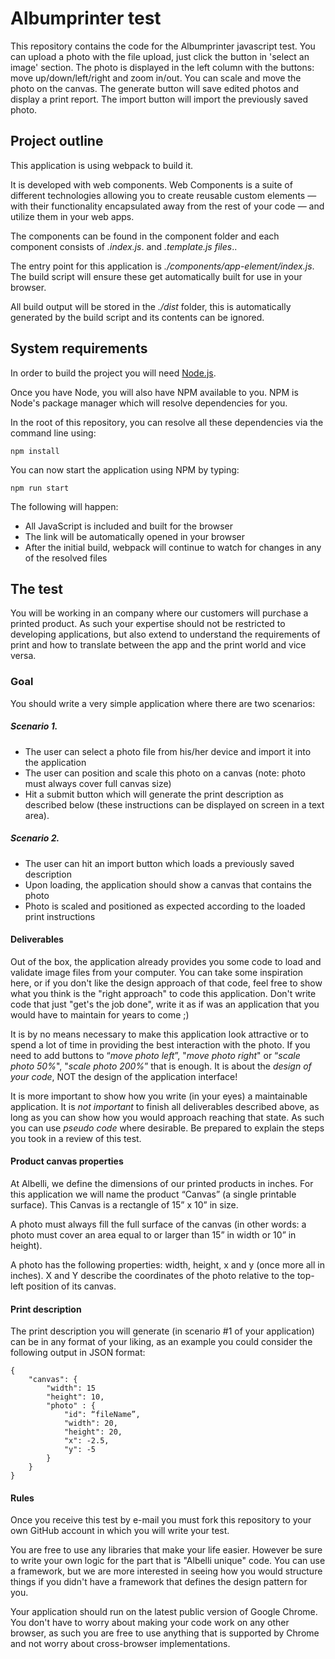 # Albumprinter test

This repository contains the code for the Albumprinter javascript test. 
You can upload a photo with the file upload, just click the button in 'select an image' section.
The photo is displayed in the left column with the buttons: move up/down/left/right and zoom in/out. You can scale and move the photo on the canvas.
The generate button will save edited photos and display a print report.
The import button will import the previously saved photo.

## Project outline

This application is using webpack to build it.

It is developed with web components. Web Components is a suite of different technologies allowing you to create reusable custom elements — with their functionality encapsulated away from the rest of your code — and utilize them in your web apps.

The components can be found in the component folder and each component consists of _.index.js_. and _.template.js files_..

The entry point for this application is _./components/app-element/index.js_. The build script
will ensure these get automatically built for use in your browser.

All build output will be stored in the _./dist_ folder, this is
automatically generated by the build script and its contents can be ignored.

## System requirements

In order to build the project you will need [Node.js](https://nodejs.org/en/).

Once you have Node, you will also have NPM available to you. NPM is Node's
package manager which will resolve dependencies for you.

In the root of this repository, you can resolve all these dependencies via
the command line using:

    npm install
    
You can now start the application using NPM by typing:

    npm run start
    
The following will happen:

 * All JavaScript is included and built for the browser
 * The link will be automatically opened in your browser
 * After the initial build, webpack will continue to watch for changes in any of the resolved files


## The test

You will be working in an company where our customers will purchase a
printed product. As such your expertise should not be restricted to
developing applications, but also extend to understand the requirements
of print and how to translate between the app and the print world and 
vice versa.

### Goal

You should write a very simple application where there are two scenarios:

##### Scenario 1.

* The user can select a photo file from his/her device and import it into the application
* The user can position and scale this photo on a canvas (note: photo must always cover full canvas size)
* Hit a submit button which will generate the print description as described below
 (these instructions can be displayed on screen in a text area).

##### Scenario 2.

* The user can hit an import button which loads a previously saved description
* Upon loading, the application should show a canvas that contains the photo
* Photo is scaled and positioned as expected according to the loaded print instructions

#### Deliverables

Out of the box, the application already provides you some code to load
and validate image files from your computer. You can take some inspiration
here, or if you don't like the design approach of that code, feel free
to show what you think is the "right approach" to code this application.
Don't write code that just "get's the job done", write it as if was an
application that you would have to maintain for years to come ;)

It is by no means necessary to make this application look attractive or
to spend a lot of time in providing the best interaction with the photo.
If you need to add buttons to “_move photo left_”, "_move photo right_" or
“_scale photo 50%_", "_scale photo 200%_” that is enough. It is about the
_design of your code_, NOT the design of the application interface!

It is more important to show how you write (in your eyes) a maintainable
application. It is *not important* to finish all deliverables described
above, as long as you can show how you would approach reaching that
state. As such you can use _pseudo code_ where desirable. Be prepared to
explain the steps you took in a review of this test.

#### Product canvas properties

At Albelli, we define the dimensions of our printed products in inches.
For this application we will name the product “Canvas” (a single printable surface).
This Canvas is a rectangle of 15” x 10” in size.

A photo must always fill the full surface of the canvas (in other words:
a photo must cover an area equal to or larger than 15” in width or 10” in height).

A photo has the following properties: width, height, x and y (once more
all in inches). X and Y describe the coordinates of the photo relative
to the top-left position of its canvas.

#### Print description

The print description you will generate (in scenario #1 of your application)
can be in any format of your liking, as an example you could consider
the following output in JSON format:

    {
        "canvas": {
            "width": 15
            "height": 10,
            "photo" : {
                "id": “fileName”,
                "width": 20,
                "height": 20,
                "x": -2.5,
                "y": -5
            }
        }
    }

#### Rules

Once you receive this test by e-mail you must fork this repository to
your own GitHub account in which you will write your test.

You are free to use any libraries that make your life easier. However
be sure to write your own logic for the part that is "Albelli unique" code.
You can use a framework, but we are more interested in seeing how you
would structure things if you didn't have a framework that defines the
design pattern for you.
 
Your application should run on the latest public version of Google Chrome.
You don't have to worry about making your code work on any other browser, as
such you are free to use anything that is supported by Chrome and not worry
about cross-browser implementations.

